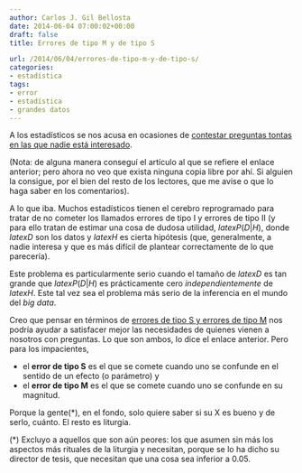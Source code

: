 ```yaml
---
author: Carlos J. Gil Bellosta
date: 2014-06-04 07:00:02+00:00
draft: false
title: Errores de tipo M y de tipo S

url: /2014/06/04/errores-de-tipo-m-y-de-tipo-s/
categories:
- estadística
tags:
- error
- estadística
- grandes datos
---
```


A los estadísticos se nos acusa en ocasiones de [contestar preguntas tontas en las que nadie está interesado](http://wmbriggs.com/blog/?p=5222).

(Nota: de alguna manera conseguí el artículo al que se refiere el enlace anterior; pero ahora no veo que exista ninguna copia libre por ahí. Si alguien la consigue, por el bien del resto de los lectores, que me avise o que lo haga saber en los comentarios).

A lo que iba. Muchos estadísticos tienen el cerebro reprogramado para tratar de no cometer los llamados errores de tipo I y errores de tipo II (y para ello tratan de estimar una cosa de dudosa utilidad, $latex P(D|H)$, donde $latex D$ son los datos y $latex H$ es cierta hipótesis (que, generalmente, a nadie interesa y que es más difícil de plantear correctamente de lo que parecería).

Este problema es particularmente serio cuando el tamaño de $latex D$ es tan grande que $latex P(D|H)$ es prácticamente cero _independientemente_ de $latex H$. Este tal vez sea el problema más serio de la inferencia en el mundo del _big data_.

Creo que pensar en términos de [errores de tipo S y errores de tipo M](http://andrewgelman.com/2004/12/29/type_1_type_2_t/) nos podría ayudar a satisfacer mejor las necesidades de quienes vienen a nosotros con preguntas. Lo que son ambos, lo dice el enlace anterior. Pero para los impacientes,

* el **error de tipo S** es el que se comete cuando uno se confunde en el sentido de un efecto (o parámetro) y
* el **error de tipo M** es el que se comete cuando uno se confunde en su magnitud.

Porque la gente(*), en el fondo, solo quiere saber si su X es bueno y de serlo, cuánto. El resto es liturgia.

(*) Excluyo a aquellos que son aún peores: los que asumen sin más los aspectos más rituales de la liturgia y necesitan, porque se lo ha dicho su director de tesis, que necesitan que una cosa sea inferior a 0.05.
